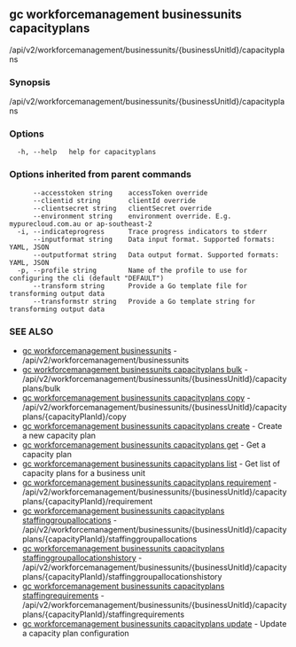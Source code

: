 ## gc workforcemanagement businessunits capacityplans

/api/v2/workforcemanagement/businessunits/{businessUnitId}/capacityplans

### Synopsis

/api/v2/workforcemanagement/businessunits/{businessUnitId}/capacityplans

### Options

```
  -h, --help   help for capacityplans
```

### Options inherited from parent commands

```
      --accesstoken string    accessToken override
      --clientid string       clientId override
      --clientsecret string   clientSecret override
      --environment string    environment override. E.g. mypurecloud.com.au or ap-southeast-2
  -i, --indicateprogress      Trace progress indicators to stderr
      --inputformat string    Data input format. Supported formats: YAML, JSON
      --outputformat string   Data output format. Supported formats: YAML, JSON
  -p, --profile string        Name of the profile to use for configuring the cli (default "DEFAULT")
      --transform string      Provide a Go template file for transforming output data
      --transformstr string   Provide a Go template string for transforming output data
```

### SEE ALSO

* [gc workforcemanagement businessunits](gc_workforcemanagement_businessunits.html)	 - /api/v2/workforcemanagement/businessunits
* [gc workforcemanagement businessunits capacityplans bulk](gc_workforcemanagement_businessunits_capacityplans_bulk.html)	 - /api/v2/workforcemanagement/businessunits/{businessUnitId}/capacityplans/bulk
* [gc workforcemanagement businessunits capacityplans copy](gc_workforcemanagement_businessunits_capacityplans_copy.html)	 - /api/v2/workforcemanagement/businessunits/{businessUnitId}/capacityplans/{capacityPlanId}/copy
* [gc workforcemanagement businessunits capacityplans create](gc_workforcemanagement_businessunits_capacityplans_create.html)	 - Create a new capacity plan
* [gc workforcemanagement businessunits capacityplans get](gc_workforcemanagement_businessunits_capacityplans_get.html)	 - Get a capacity plan
* [gc workforcemanagement businessunits capacityplans list](gc_workforcemanagement_businessunits_capacityplans_list.html)	 - Get list of capacity plans for a business unit
* [gc workforcemanagement businessunits capacityplans requirement](gc_workforcemanagement_businessunits_capacityplans_requirement.html)	 - /api/v2/workforcemanagement/businessunits/{businessUnitId}/capacityplans/{capacityPlanId}/requirement
* [gc workforcemanagement businessunits capacityplans staffinggroupallocations](gc_workforcemanagement_businessunits_capacityplans_staffinggroupallocations.html)	 - /api/v2/workforcemanagement/businessunits/{businessUnitId}/capacityplans/{capacityPlanId}/staffinggroupallocations
* [gc workforcemanagement businessunits capacityplans staffinggroupallocationshistory](gc_workforcemanagement_businessunits_capacityplans_staffinggroupallocationshistory.html)	 - /api/v2/workforcemanagement/businessunits/{businessUnitId}/capacityplans/{capacityPlanId}/staffinggroupallocationshistory
* [gc workforcemanagement businessunits capacityplans staffingrequirements](gc_workforcemanagement_businessunits_capacityplans_staffingrequirements.html)	 - /api/v2/workforcemanagement/businessunits/{businessUnitId}/capacityplans/{capacityPlanId}/staffingrequirements
* [gc workforcemanagement businessunits capacityplans update](gc_workforcemanagement_businessunits_capacityplans_update.html)	 - Update a capacity plan configuration


